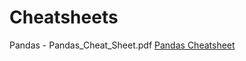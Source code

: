 # Cheatsheets
Pandas - Pandas_Cheat_Sheet.pdf
[Pandas Cheatsheet](https://github.com/4Mia/2020-2024_Fantasy_Football)
